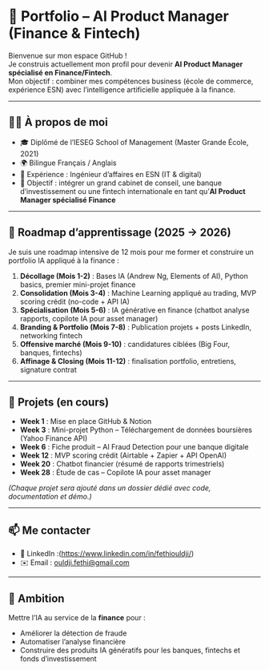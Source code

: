 # 🚀 Portfolio – AI Product Manager (Finance & Fintech)

Bienvenue sur mon espace GitHub !  
Je construis actuellement mon profil pour devenir **AI Product Manager spécialisé en Finance/Fintech**.  
Mon objectif : combiner mes compétences business (école de commerce, expérience ESN) avec l’intelligence artificielle appliquée à la finance.  

---

## 👨‍💻 À propos de moi
- 🎓 Diplômé de l’IESEG School of Management (Master Grande École, 2021)  
- 🌍 Bilingue Français / Anglais  
- 💼 Expérience : Ingénieur d’affaires en ESN (IT & digital)  
- 🎯 Objectif : intégrer un grand cabinet de conseil, une banque d’investissement ou une fintech internationale en tant qu’**AI Product Manager spécialisé Finance**  

---

## 📅 Roadmap d’apprentissage (2025 → 2026)
Je suis une roadmap intensive de 12 mois pour me former et construire un portfolio IA appliqué à la finance :  
1. **Décollage (Mois 1-2)** : Bases IA (Andrew Ng, Elements of AI), Python basics, premier mini-projet finance  
2. **Consolidation (Mois 3-4)** : Machine Learning appliqué au trading, MVP scoring crédit (no-code + API IA)  
3. **Spécialisation (Mois 5-6)** : IA générative en finance (chatbot analyse rapports, copilote IA pour asset manager)  
4. **Branding & Portfolio (Mois 7-8)** : Publication projets + posts LinkedIn, networking fintech  
5. **Offensive marché (Mois 9-10)** : candidatures ciblées (Big Four, banques, fintechs)  
6. **Affinage & Closing (Mois 11-12)** : finalisation portfolio, entretiens, signature contrat  

---

## 📂 Projets (en cours)
- **Week 1** : Mise en place GitHub & Notion  
- **Week 3** : Mini-projet Python – Téléchargement de données boursières (Yahoo Finance API)  
- **Week 6** : Fiche produit – AI Fraud Detection pour une banque digitale  
- **Week 12** : MVP scoring crédit (Airtable + Zapier + API OpenAI)  
- **Week 20** : Chatbot financier (résumé de rapports trimestriels)  
- **Week 28** : Étude de cas – Copilote IA pour asset manager  

*(Chaque projet sera ajouté dans un dossier dédié avec code, documentation et démo.)*

---

## 📫 Me contacter
- 💼 LinkedIn :(https://www.linkedin.com/in/fethiouldji/)
- ✉️ Email : ouldji.fethi@gmail.com 

---

## 🏦 Ambition
Mettre l’IA au service de la **finance** pour :  
- Améliorer la détection de fraude  
- Automatiser l’analyse financière  
- Construire des produits IA génératifs pour les banques, fintechs et fonds d’investissement  

